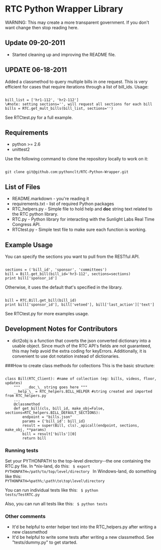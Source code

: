 RTC Python Wrapper Library
==========================

WARNING: This may create a more transparent government. If you don't want change then stop reading here. 

Update 09-20-2011
------
- Started cleaning up and improving the README file.

UPDATE 06-18-2011
------
Added a classmethod to query multiple bills in one request. This is very
efficient for cases that require iterations through a list of bill_ids.
Usage:
<pre><code>
bill_list = ['hr1-112', 'hr2-112']
\#note: setting sections='', will request all sections for each bill
bills = RTC.get_mult_bills(bill_list, sections='')
</pre></code>
See RTCtest.py for a full example.



Requirements
------------
- python >= 2.6
- unittest2

Use the following command to clone the repository locally to work on it:
<pre><code>
git clone git@github.com:pythonclt/RTC-Python-Wrapper.git
</pre></code>

List of Files
-------------
- README.markdown - you're reading it
- requirements.txt - list of required Python packages
- RTC_helpers.py - Simple file to hold help and __doc__ string text related to the RTC python library.
- RTC.py - Python library for interacting with the Sunlight Labs Real Time Congress API.
- RTCtest.py - Simple test file to make sure each function is working.

Example Usage
-------------
You can specify the sections you want to pull from the RESTful API.
<pre><code>
sections = ('bill_id', 'sponsor', 'committees')
bill = Bill.get_bill(bill_id='hr3-112', sections=sections)
print bill['sponsor_id']
</pre></code>

Otherwise, it uses the default that's specified in the library.

<pre><code>
bill = RTC.Bill.get_bill(bill_id)
print bill['sponsor_id'], bill['vetoed'], bill['last_action']['text']
</pre></code>

See RTCtest.py for more examples usage.

Development Notes for Contributors
----------------------------------
- dict2obj is a function that coverts the json converted dictionary into a usable object. Since much of the RTC API's fields are not guaranteed, this may help avoid the extra coding for keyErrors.  Additionally, it is convenient to use dot notation instead of dictionaries.

###How to create class methods for collections
This is the basic structure:
<pre><code>
class Bill(RTC_Client): #name of collection (eg: bills, videos, floor, updates)
    """  __doc_\_ string goes here """
    __help_\_ = RTC_helpers.BILL_HELPER #string created and imported from RTC_helpers.py
    ...
    @classmethod
    def get_bill(cls, bill_id, make_obj=False, sections=RTC_helpers.BILL_DEFAULT_SECTIONS):
        endpoint = "bills.json"
        params = {'bill_id': bill_id}
        result = super(Bill, cls)._apicall(endpoint, sections, make_obj, **params)
        bill = result['bills'][0]
        return bill
</pre></code>


### Running tests
Set your PYTHONPATH to the top-level directory--the one containing the RTC.py file. In *nix-land, do this:
<code>
$ export PYTHONPATH=/path/to/top/level/directory
</code>
In Windows-land, do something like this:
<code>
PYTHONPATH=%path%;\path\to\top\level\directory
</code>

You can run individual tests like this:
<code>
$ python tests/TestRTC.py
</code>

Also, you can run all tests like this:
<code>
$ python tests
</code>

### Other comments
- It'd be helpful to enter helper text into the RTC_helpers.py after writing a new classmethod
- It'd be helpful to write some tests after writing a new classmethod. See "tests/dummy.py" to get started.
